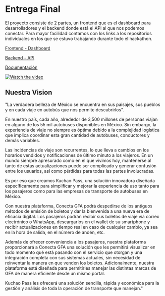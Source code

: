 # Entrega Final

El proyecto consiste de 2 partes, un frontend que es el dashboard para desarrolladores y el backend donde está el API al que nos podemos conectar. Para mayor facilidad contamos con los links a los repositorios individuales en los que se estuvo trabajando durante todo el hackathon.

[Frontend - Dashboard](https://github.com/doge-talentland/ticketing-app)

[Backend - API](https://github.com/doge-talentland/ticketing-api)

[Documentación](https://juanluisfg.notion.site/7f8f73aed112453b8433d8157513f593?v=a82a1485390d4da9ad6c5bee32c542c9&pvs=4)

[![Watch the video](https://img.youtube.com/vi/AOfQJFMFBrY/hqdefault.jpg)](https://www.youtube.com/watch?v=AOfQJFMFBrY)

## Nuestra Vision

"La verdadera belleza de México se encuentra en sus paisajes, sus pueblos y en cada viaje en autobús que nos permite descubrirlos”.

En nuestro país, cada año, alrededor de 3,500 millones de personas viajan en alguno de los 55 mil autobuses disponibles en México. Sin embargo, la experiencia de viaje no siempre es óptima debido a la complejidad logística que implica coordinar esta gran cantidad de autobuses, conductores y demás variables.

Las incidencias de viaje son recurrentes, lo que lleva a cambios en los horarios vendidos y notificaciones de último minuto a los viajeros. En un mundo siempre apresurado como en el que vivimos hoy, mantenerse al tanto de estas actualizaciones puede ser complicado y generar confusión entre los usuarios, así como pérdidas para todas las partes involucradas.

Es por eso que creamos Kuchao Pass, una solución innovadora diseñada específicamente para simplificar y mejorar la experiencia de uso tanto para los pasajeros como para las empresas de transporte de autobuses en México.

Con nuestra plataforma, Conecta GFA podrá despedirse de los antiguos métodos de emisión de boletos y dar la bienvenida a una nueva era de eficacia digital. Los pasajeros podrán recibir sus boletos de viaje vía correo electrónico o WhatsApp, descargarlos en el wallet de su smartphone y recibir actualizaciones en tiempo real en caso de cualquier cambio, ya sea en la hora de salida, en el número de andén, etc.

Además de ofrecer conveniencia a los pasajeros, nuestra plataforma proporcionará a Conecta GFA una solución que les permitirá visualizar en todo momento qué está pasando con el servicio que otorgan y una integración completa con sus sistemas actuales, sin necesidad de reinventar la manera en que venden los boletos. Adicionalmente, nuestra plataforma está diseñada para permitirles manejar las distintas marcas de GFA de manera eficiente desde un mismo portal.

Kuchao Pass les ofrecerá una solución sencilla, rápida y económica para la gestión y análisis de toda la operación de transporte que manejan."
